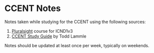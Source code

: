 # CCENT Notes
Notes taken while studying for the CCENT using the following sources:
1. [Pluralsight](www.pluralsight.com) course for ICND1v3
2. [CCENT Study Guide](https://www.amazon.ca/CCENT-ICND1-Study-Guide-100-105-ebook/dp/B01I5WZ6L2/ref=sr_1_2?ie=UTF8&qid=1476919534&sr=8-2&keywords=todd+lammle+CCENT) by Todd Lammle  

Notes should be updated at least once per week, typically on weekends.
